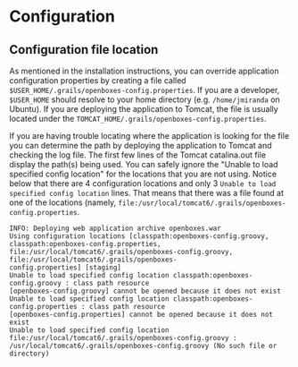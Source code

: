 # Configuration

## Configuration file location
As mentioned in the installation instructions, you can override application configuration properties by creating a file called `$USER_HOME/.grails/openboxes-config.properties`.  If you are a developer, `$USER_HOME` should resolve to your home directory (e.g. `/home/jmiranda` on Ubuntu).  If you are deploying the application to Tomcat, the file is usually located under the `TOMCAT_HOME/.grails/openboxes-config.properties`.  

If you are having trouble locating where the application is looking for the file you can determine the path by deploying the application to Tomcat and checking the log file.  The first few lines of the Tomcat catalina.out file display the path(s) being used.  You can safely ignore the "Unable to load specified config location" for the locations that you are not using.  Notice below that there are 4 configuration locations and only 3 `Unable to load specified config location` lines.  That means that there was a file found at one of the locations (namely, `file:/usr/local/tomcat6/.grails/openboxes-config.properties`.

```
INFO: Deploying web application archive openboxes.war
Using configuration locations [classpath:openboxes-config.groovy, classpath:openboxes-config.properties, 
file:/usr/local/tomcat6/.grails/openboxes-config.groovy, file:/usr/local/tomcat6/.grails/openboxes-
config.properties] [staging]
Unable to load specified config location classpath:openboxes-config.groovy : class path resource 
[openboxes-config.groovy] cannot be opened because it does not exist
Unable to load specified config location classpath:openboxes-config.properties : class path resource 
[openboxes-config.properties] cannot be opened because it does not exist
Unable to load specified config location file:/usr/local/tomcat6/.grails/openboxes-config.groovy : 
/usr/local/tomcat6/.grails/openboxes-config.groovy (No such file or directory)
```